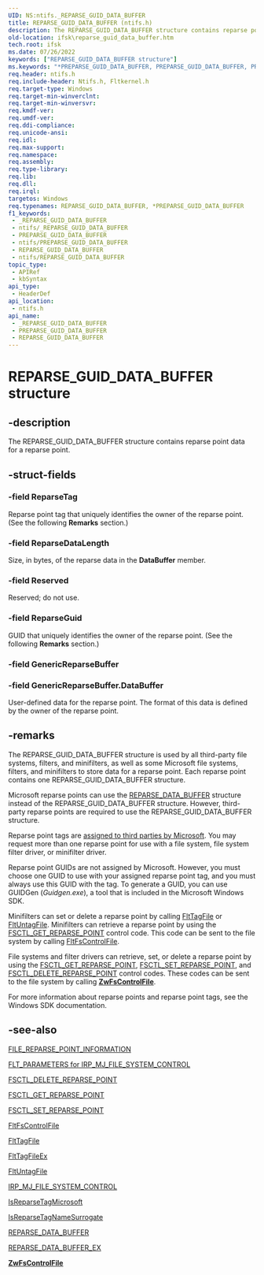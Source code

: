 ```yaml
---
UID: NS:ntifs._REPARSE_GUID_DATA_BUFFER
title: REPARSE_GUID_DATA_BUFFER (ntifs.h)
description: The REPARSE_GUID_DATA_BUFFER structure contains reparse point data for a reparse point.
old-location: ifsk\reparse_guid_data_buffer.htm
tech.root: ifsk
ms.date: 07/26/2022
keywords: ["REPARSE_GUID_DATA_BUFFER structure"]
ms.keywords: "*PREPARSE_GUID_DATA_BUFFER, PREPARSE_GUID_DATA_BUFFER, PREPARSE_GUID_DATA_BUFFER structure pointer [Installable File System Drivers], REPARSE_GUID_DATA_BUFFER, REPARSE_GUID_DATA_BUFFER structure [Installable File System Drivers], _REPARSE_GUID_DATA_BUFFER, fileinformationstructures_d020fad8-2a4b-4fe6-a1ca-bbf7575418b5.xml, ifsk.reparse_guid_data_buffer, ntifs/PREPARSE_GUID_DATA_BUFFER, ntifs/REPARSE_GUID_DATA_BUFFER"
req.header: ntifs.h
req.include-header: Ntifs.h, Fltkernel.h
req.target-type: Windows
req.target-min-winverclnt: 
req.target-min-winversvr: 
req.kmdf-ver: 
req.umdf-ver: 
req.ddi-compliance: 
req.unicode-ansi: 
req.idl: 
req.max-support: 
req.namespace: 
req.assembly: 
req.type-library: 
req.lib: 
req.dll: 
req.irql: 
targetos: Windows
req.typenames: REPARSE_GUID_DATA_BUFFER, *PREPARSE_GUID_DATA_BUFFER
f1_keywords:
 - _REPARSE_GUID_DATA_BUFFER
 - ntifs/_REPARSE_GUID_DATA_BUFFER
 - PREPARSE_GUID_DATA_BUFFER
 - ntifs/PREPARSE_GUID_DATA_BUFFER
 - REPARSE_GUID_DATA_BUFFER
 - ntifs/REPARSE_GUID_DATA_BUFFER
topic_type:
 - APIRef
 - kbSyntax
api_type:
 - HeaderDef
api_location:
 - ntifs.h
api_name:
 - _REPARSE_GUID_DATA_BUFFER
 - PREPARSE_GUID_DATA_BUFFER
 - REPARSE_GUID_DATA_BUFFER
---
```


# REPARSE_GUID_DATA_BUFFER structure

## -description

The REPARSE_GUID_DATA_BUFFER structure contains reparse point data for a reparse point.

## -struct-fields

### -field ReparseTag

Reparse point tag that uniquely identifies the owner of the reparse point. (See the following **Remarks** section.)

### -field ReparseDataLength

Size, in bytes, of the reparse data in the **DataBuffer** member.

### -field Reserved

Reserved; do not use.

### -field ReparseGuid

GUID that uniquely identifies the owner of the reparse point. (See the following **Remarks** section.)

### -field GenericReparseBuffer

### -field GenericReparseBuffer.DataBuffer

User-defined data for the reparse point. The format of this data is defined by the owner of the reparse point.

## -remarks

The REPARSE_GUID_DATA_BUFFER structure is used by all third-party file systems, filters, and minifilters, as well as some Microsoft file systems, filters, and minifilters to store data for a reparse point. Each reparse point contains one REPARSE_GUID_DATA_BUFFER structure.

Microsoft reparse points can use the [REPARSE_DATA_BUFFER](ns-ntifs-_reparse_data_buffer.md) structure instead of the REPARSE_GUID_DATA_BUFFER structure. However, third-party reparse points are required to use the REPARSE_GUID_DATA_BUFFER structure.

Reparse point tags are [assigned to third parties by Microsoft](/windows-hardware/drivers/ifs/reparse-point-tag-request). You may request more than one reparse point for use with a file system, file system filter driver, or minifilter driver.

Reparse point GUIDs are not assigned by Microsoft. However, you must choose one GUID to use with your assigned reparse point tag, and you must always use this GUID with the tag. To generate a GUID, you can use GUIDGen (*Guidgen.exe*), a tool that is included in the Microsoft Windows SDK.

Minifilters can set or delete a reparse point by calling [FltTagFile](../fltkernel/nf-fltkernel-flttagfile.md) or [FltUntagFile](../fltkernel/nf-fltkernel-fltuntagfile.md). Minifilters can retrieve a reparse point by using the [FSCTL_GET_REPARSE_POINT](/windows-hardware/drivers/ifs/fsctl-get-reparse-point) control code. This code can be sent to the file system by calling [FltFsControlFile](../fltkernel/nf-fltkernel-fltfscontrolfile.md).

File systems and filter drivers can retrieve, set, or delete a reparse point by using the [FSCTL_GET_REPARSE_POINT](/windows-hardware/drivers/ifs/fsctl-get-reparse-point), [FSCTL_SET_REPARSE_POINT](/windows-hardware/drivers/ifs/fsctl-set-reparse-point), and [FSCTL_DELETE_REPARSE_POINT](/windows-hardware/drivers/ifs/fsctl-delete-reparse-point) control codes. These codes can be sent to the file system by calling [**ZwFsControlFile**](nf-ntifs-zwfscontrolfile.md).

For more information about reparse points and reparse point tags, see the Windows SDK documentation.

## -see-also

[FILE_REPARSE_POINT_INFORMATION](ns-ntifs-_file_reparse_point_information.md)

[FLT_PARAMETERS for IRP_MJ_FILE_SYSTEM_CONTROL](/windows-hardware/drivers/ifs/flt-parameters-for-irp-mj-file-system-control)

[FSCTL_DELETE_REPARSE_POINT](/windows-hardware/drivers/ifs/fsctl-delete-reparse-point)

[FSCTL_GET_REPARSE_POINT](/windows-hardware/drivers/ifs/fsctl-get-reparse-point)

[FSCTL_SET_REPARSE_POINT](/windows-hardware/drivers/ifs/fsctl-set-reparse-point)

[FltFsControlFile](../fltkernel/nf-fltkernel-fltfscontrolfile.md)

[FltTagFile](../fltkernel/nf-fltkernel-flttagfile.md)

[FltTagFileEx](../fltkernel/nf-fltkernel-flttagfileex.md)

[FltUntagFile](../fltkernel/nf-fltkernel-fltuntagfile.md)

[IRP_MJ_FILE_SYSTEM_CONTROL](/windows-hardware/drivers/kernel/irp-mj-file-system-control)

[IsReparseTagMicrosoft](nf-ntifs-isreparsetagmicrosoft.md)

[IsReparseTagNameSurrogate](nf-ntifs-isreparsetagnamesurrogate.md)

[REPARSE_DATA_BUFFER](ns-ntifs-_reparse_data_buffer.md)

[REPARSE_DATA_BUFFER_EX](ns-ntifs-_reparse_data_buffer_ex.md)

[**ZwFsControlFile**](nf-ntifs-zwfscontrolfile.md)
